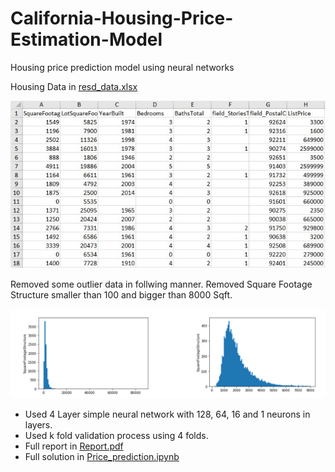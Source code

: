 # California-Housing-Price-Estimation-Model
Housing price prediction model using neural networks

Housing Data in [resd_data.xlsx](resd_data.xlsx)

![alt text](Data.jpg)

Removed some outlier data in follwing manner.
Removed Square Footage Structure smaller than 100 and bigger than 8000 Sqft.

![alt text](Changed.png)

* Used 4 Layer simple neural network with 128, 64, 16 and 1 neurons in layers.
* Used k fold validation process using 4 folds.
* Full report in [Report.pdf](Report.pdf)
* Full solution in [Price_prediction.ipynb](Price_prediction.ipynb)
